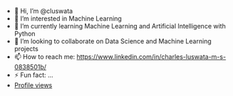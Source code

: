 - 👋 Hi, I’m @cluswata
- 👀 I’m interested in Machine Learning
- 🌱 I’m currently learning Machine Learning and Artificial Intelligence with Python
- 💞️ I’m looking to collaborate on Data Science and Machine Learning projects
- 📫 How to reach me: https://www.linkedin.com/in/charles-luswata-m-s-0838501b/
- ⚡ Fun fact: ...
- [Profile views](https://gpvc.cluswata.dev/your-github-username)

<!---
cluswata/cluswata is a ✨ special ✨ repository because its `README.md` (this file) appears on your GitHub profile.
You can click the Preview link to take a look at your changes.
--->
